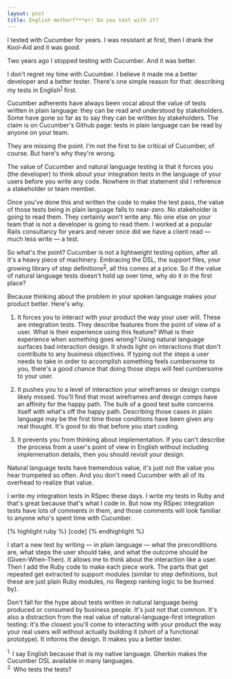 ```yaml
---
layout: post
title: English motherf***er! Do you test with it?
---
```


I tested with Cucumber for years. I was resistant at first, then I drank the Kool-Aid and it was good.

Two years ago I stopped testing with Cucumber. And it was better.

I don't regret my time with Cucumber. I believe it made me a better developer and a better tester. There's one simple reason for that: describing my tests in English<sup><a href='#foot1'>1</a></sup> first.

Cucumber adherents have always been vocal about the value of tests written in plain language: they can be read and understood by stakeholders. Some have gone so far as to say they can be written by stakeholders. The claim is on Cucumber's Github page: tests in plain language can be read by anyone on your team.

They are missing the point. I'm not the first to be critical of Cucumber, of course. But here's why they're wrong.

The value of Cucumber and natural language testing is that it forces you (the developer) to think about your integration tests in the language of your users before you write any code. Nowhere in that statement did I reference a stakeholder or team member.

Once you've done this and written the code to make the test pass, the value of those tests being in plain language falls to near-zero. No stakeholder is going to read them. They certainly won't write any. No one else on your team that is not a developer is going to read them. I worked at a popular Rails consultancy for years and never once did we have a client read — much less write — a test.

So what's the point? Cucumber is not a lightweight testing option, after all. It's a heavy piece of machinery. Embracing the DSL, the support files, your growing library of step definitions<sup><a href='#foot2'>2</a></sup>, all this comes at a price. So if the value of natural language tests doesn't hold up over time, why do it in the first place?

Because thinking about the problem in your spoken language makes your product better. Here's why.

1. It forces you to interact with your product the way your user will.
These are integration tests. They describe features from the point of view of a user. What is their experience using this feature? What is their experience when something goes wrong? Using natural language surfaces bad interaction design. It sheds light on interactions that don't contribute to any business objectives. If typing out the steps a user needs to take in order to accomplish something feels cumbersome to you, there's a good chance that doing those steps will feel cumbersome to your user.

1. It pushes you to a level of interaction your wireframes or design comps likely missed.
You'll find that most wireframes and design comps have an affinity for the happy path. The bulk of a good test suite concerns itself with what's off the happy path. Describing those cases in plain language may be the first time those conditions have been given any real thought. It's good to do that before you start coding.

1. It prevents you from thinking about implementation.
If you can't describe the process from a user's point of view in English without including implemenation details, then you should revisit your design.

Natural language tests have tremendous value, it's just not the value you hear trumpeted so often. And you don't need Cucumber with all of its overhead to realize that value.

I write my integration tests in RSpec these days. I write my tests in Ruby and that's great because that's what I code in. But now my RSpec integration tests have lots of comments in them, and those comments will look familiar to anyone who's spent time with Cucumber.

{% highlight ruby %}
[code]
{% endhighlight %}

I start a new test by writing — in plain language — what the preconditions are, what steps the user should take, and what the outcome should be (Given-When-Then). It allows me to think about the interaction like a user. Then I add the Ruby code to make each piece work. The parts that get repeated get extracted to support modules (similar to step definitions, but these are just plain Ruby modules, no Regexp ranking logic to be burned by).

Don't fall for the hype about tests written in natural language being produced or consumed by business people. It's just not that common. It's also a distraction from the real value of natural-language-first integration testing: it's the closest you'll come to interacting with your product the way your real users will without actually building it (short of a functional prototype). It informs the design. It makes you a better tester.

<div class='footnotes'>
  <div class='footnote'>
    <sup><a id='foot1'>1.</a></sup>
    I say English because that is my native language. Gherkin makes the Cucumber DSL available in many languages.
  </div>
  <div class='footnote'>
    <sup><a id='foot2'>2.</a></sup>
    Who tests the tests?
  </div>
</div>
